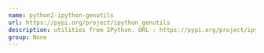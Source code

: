 ```yaml
---
name: python2-ipython-genutils
url: https://pypi.org/project/ipython_genutils
description: utilities from IPython. URL : https://pypi.org/project/ipython_genutils Groups : None
group: None
---
```

